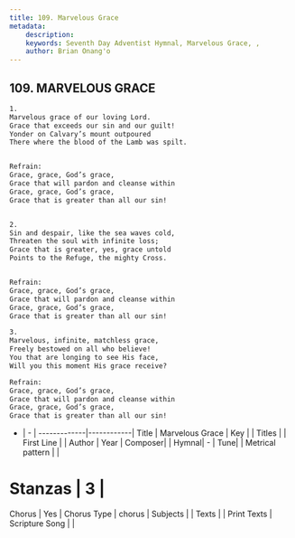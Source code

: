 ```yaml
---
title: 109. Marvelous Grace
metadata:
    description: 
    keywords: Seventh Day Adventist Hymnal, Marvelous Grace, , 
    author: Brian Onang'o
---
```



## 109. MARVELOUS GRACE

```txt
1.
Marvelous grace of our loving Lord.
Grace that exceeds our sin and our guilt!
Yonder on Calvary’s mount outpoured
There where the blood of the Lamb was spilt.


Refrain:
Grace, grace, God’s grace,
Grace that will pardon and cleanse within
Grace, grace, God’s grace,
Grace that is greater than all our sin!


2.
Sin and despair, like the sea waves cold,
Threaten the soul with infinite loss;
Grace that is greater, yes, grace untold
Points to the Refuge, the mighty Cross.


Refrain:
Grace, grace, God’s grace,
Grace that will pardon and cleanse within
Grace, grace, God’s grace,
Grace that is greater than all our sin!

3.
Marvelous, infinite, matchless grace,
Freely bestowed on all who believe!
You that are longing to see His face,
Will you this moment His grace receive?

Refrain:
Grace, grace, God’s grace,
Grace that will pardon and cleanse within
Grace, grace, God’s grace,
Grace that is greater than all our sin!

```

- |   -  |
-------------|------------|
Title | Marvelous Grace |
Key |  |
Titles |  |
First Line |  |
Author | 
Year | 
Composer|  |
Hymnal|  - |
Tune|  |
Metrical pattern | |
# Stanzas | 3 |
Chorus | Yes |
Chorus Type | chorus |
Subjects |  |
Texts |  |
Print Texts | 
Scripture Song |  |
  
